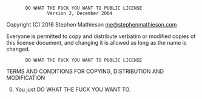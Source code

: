            DO WHAT THE FUCK YOU WANT TO PUBLIC LICENSE
                   Version 2, December 2004

Copyright (C) 2016 Stephen Mathieson <me@stephenmathieson.com>

Everyone is permitted to copy and distribute verbatim or modified
copies of this license document, and changing it is allowed as long
as the name is changed.

           DO WHAT THE FUCK YOU WANT TO PUBLIC LICENSE
  TERMS AND CONDITIONS FOR COPYING, DISTRIBUTION AND MODIFICATION

 0. You just DO WHAT THE FUCK YOU WANT TO.
